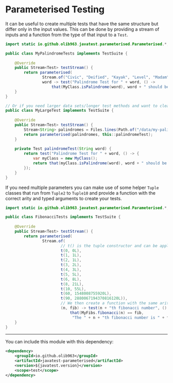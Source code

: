 # Parameterised Testing

It can be useful to create multiple tests that have the same structure but differ only in the input values. This can be 
done by providing a stream of inputs and a function from the type of that input to a `Test`.

```java
import static io.github.olib963.javatest.parameterised.Parameterised.*;

public class MyPalindromeTests implements TestSuite {
    
    @Override
    public Stream<Test> testStream() {
        return parameterised(
                Stream.of("Civic", "Deified", "Kayak", "Level", "Madam"),
                word -> test("Palindrome Test for " + word, () ->
                    that(MyClass.isPalindrome(word), word + " should be a palindrome")));
    }
}

// Or if you need larger data sets/longer test methods and want to clean up the code:
public class MyLargeTest implements TestSuite {
    
    @Override
    public Stream<Test> testStream() {
        Stream<String> palindromes = Files.lines(Path.of("/data/my-palindromes.txt"));
        return parameterised(palindromes, this::palindromeTest);
    }
    
    private Test palindromeTest(String word) {
        return test("Palindrome Test for " + word, () -> {
            var myClass = new MyClass();
            return that(myClass.isPalindrome(word), word + " should be a palindrome"); 
        }); 
    }
}
```

If you need multiple parameters you can make use of some helper `Tuple` classes that run from `Tuple2` to `Tuple10`
and provide a function with the correct arity and typed arguments to create your tests.

```java
import static io.github.olib963.javatest.parameterised.Parameterised.*;

public class FibonacciTests implements TestSuite {
    
    @Override
    public Stream<Test> testStream() {
        return parameterised(
                Stream.of(
                        // t() is the tuple constructor and can be applied to up to 10 arguments
                        t(0, 0L),
                        t(1, 1L),
                        t(2, 1L),
                        t(3, 2L),
                        t(4, 3L),
                        t(5, 5L),
                        t(6, 8L),
                        t(8, 21L),
                        t(10, 55L),
                        t(60, 1548008755920L),
                        t(90, 2880067194370816120L)),
                        // We then create a function with the same arity and types as our tuples
                        (n, fib) -> test(n + "th fibonacci number", () ->
                            that(MyFibs.fibonacci(n) == fib,
                             "The " + n + "th fibonacci number is " + fib)));
    }
}
```

_______

You can include this module with this dependency: 

```xml
<dependency>
    <groupId>io.github.olib963</groupId>
    <artifactId>javatest-parameterised</artifactId>
    <version>${javatest.version}</version>
    <scope>test</scope>
</dependency>
```
